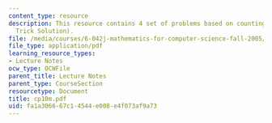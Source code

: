 ```yaml
---
content_type: resource
description: This resource contains 4 set of problems based on counting III(with Magic
  Trick Solution).
file: /media/courses/6-042j-mathematics-for-computer-science-fall-2005/fa1a306667c14544e008e4f073af9a73_cp10m.pdf
file_type: application/pdf
learning_resource_types:
- Lecture Notes
ocw_type: OCWFile
parent_title: Lecture Notes
parent_type: CourseSection
resourcetype: Document
title: cp10m.pdf
uid: fa1a3066-67c1-4544-e008-e4f073af9a73
---
```

